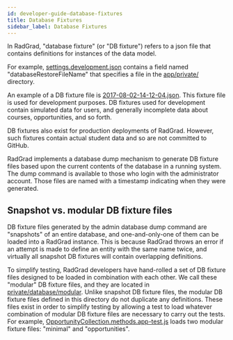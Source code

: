 ```yaml
---
id: developer-guide-database-fixtures
title: Database Fixtures
sidebar_label: Database Fixtures
---
```


In RadGrad, "database fixture" (or "DB fixture") refers to a json file that contains definitions for instances of the data model. 

For example, [settings.development.json](https://github.com/radgrad/radgrad/blob/master/config/settings.development.json) contains a field named "databaseRestoreFileName" that specifies a file in the [app/private/](https://github.com/radgrad/radgrad/tree/master/app/private/database/mockup) directory.

An example of a DB fixture file is [2017-08-02-14-12-04.json](https://github.com/radgrad/radgrad/blob/master/app/private/database/snapshot/2017-08-02-14-12-04.json).  This fixture file is used for development purposes.  DB fixtures used for development contain simulated data for users, and generally incomplete data about courses, opportunities, and so forth.

DB fixtures also exist for production deployments of RadGrad.  However, such fixtures contain actual student data and so are not committed to GitHub. 

RadGrad implements a database dump mechanism to generate DB fixture files based upon the current contents of the database in a running system. The dump command is available to those who login with the administrator account.  Those files are named with a timestamp indicating when they were generated. 

## Snapshot vs. modular DB fixture files

DB fixture files generated by the admin database dump command are "snapshots" of an entire database, and one-and-only-one of them can be loaded into a RadGrad instance. This is because RadGrad throws an error if an attempt is made to define an entity with the same name twice, and virtually all snapshot DB fixtures will contain overlapping definitions. 

To simplify testing, RadGrad developers have hand-rolled a set of DB fixture files designed to be loaded in combination with each other. We call these "modular" DB fixture files, and they are located in [private/database/modular](https://github.com/radgrad/radgrad/tree/master/app/private/database/modular).  Unlike snapshot DB fixture files, the modular DB fixture files defined in this directory do not duplicate any definitions. These files exist in order to simplify testing by allowing a test to load whatever combination of modular DB fixture files are necessary to carry out the tests.  For example, [OpportunityCollection.methods.app-test.js](https://github.com/radgrad/radgrad/blob/master/app/imports/api/opportunity/OpportunityCollection.methods.app-test.js#L24) loads two modular fixture files: "minimal" and "opportunities".
